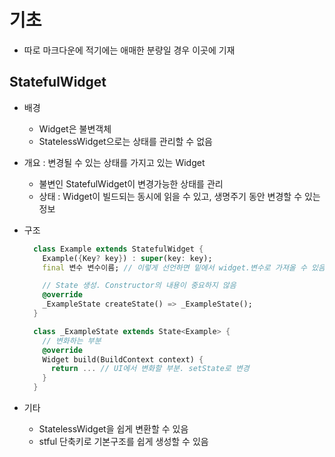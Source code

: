# 기초

- 따로 마크다운에 적기에는 애매한 분량일 경우 이곳에 기재

## StatefulWidget

- 배경
  - Widget은 불변객체
  - StatelessWidget으로는 상태를 관리할 수 없음
- 개요 : 변경될 수 있는 상태를 가지고 있는 Widget
  - 불변인 StatefulWidget이 변경가능한 상태를 관리
  - 상태 : Widget이 빌드되는 동시에 읽을 수 있고, 생명주기 동안 변경할 수 있는 정보
- 구조

  ```Dart
    class Example extends StatefulWidget {
      Example({Key? key}) : super(key: key);
      final 변수 변수이름; // 이렇게 선언하면 밑에서 widget.변수로 가져올 수 있음

      // State 생성. Constructor의 내용이 중요하지 않음
      @override
      _ExampleState createState() => _ExampleState(); 
    }

    class _ExampleState extends State<Example> {
      // 변화하는 부분
      @override
      Widget build(BuildContext context) {
        return ... // UI에서 변화할 부분. setState로 변경
      }
    }
  ```

- 기타
  - StatelessWidget을 쉽게 변환할 수 있음
  - stful 단축키로 기본구조를 쉽게 생성할 수 있음